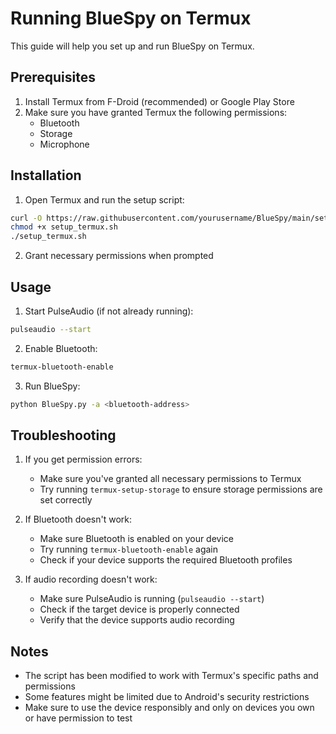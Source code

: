 # Running BlueSpy on Termux

This guide will help you set up and run BlueSpy on Termux.

## Prerequisites

1. Install Termux from F-Droid (recommended) or Google Play Store
2. Make sure you have granted Termux the following permissions:
   - Bluetooth
   - Storage
   - Microphone

## Installation

1. Open Termux and run the setup script:
```bash
curl -O https://raw.githubusercontent.com/yourusername/BlueSpy/main/setup_termux.sh
chmod +x setup_termux.sh
./setup_termux.sh
```

2. Grant necessary permissions when prompted

## Usage

1. Start PulseAudio (if not already running):
```bash
pulseaudio --start
```

2. Enable Bluetooth:
```bash
termux-bluetooth-enable
```

3. Run BlueSpy:
```bash
python BlueSpy.py -a <bluetooth-address>
```

## Troubleshooting

1. If you get permission errors:
   - Make sure you've granted all necessary permissions to Termux
   - Try running `termux-setup-storage` to ensure storage permissions are set correctly

2. If Bluetooth doesn't work:
   - Make sure Bluetooth is enabled on your device
   - Try running `termux-bluetooth-enable` again
   - Check if your device supports the required Bluetooth profiles

3. If audio recording doesn't work:
   - Make sure PulseAudio is running (`pulseaudio --start`)
   - Check if the target device is properly connected
   - Verify that the device supports audio recording

## Notes

- The script has been modified to work with Termux's specific paths and permissions
- Some features might be limited due to Android's security restrictions
- Make sure to use the device responsibly and only on devices you own or have permission to test 